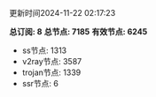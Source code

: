 更新时间2024-11-22 02:17:23

**总订阅: 8**
**总节点: 7185**
**有效节点: 6245**
- ss节点: 1313
- v2ray节点: 3587
- trojan节点: 1339
- ssr节点: 6
